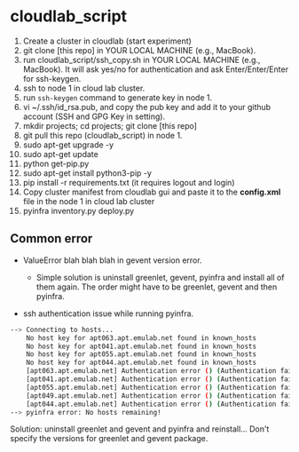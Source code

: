 # cloudlab_script


1. Create a cluster in cloudlab (start experiment)
2. git clone [this repo] in YOUR LOCAL MACHINE (e.g., MacBook).
3. run cloudlab_script/ssh_copy.sh in YOUR LOCAL MACHINE (e.g., MacBook). It will ask yes/no for authentication and ask Enter/Enter/Enter for ssh-keygen.
4. ssh to node 1 in cloud lab cluster.
5. run ```ssh-keygen``` command to generate key in node 1.
6. vi ~/.ssh/id_rsa.pub, and copy the pub key and add it to your github account (SSH and GPG Key in setting).
7. mkdir projects; cd projects; git clone [this repo]
8. git pull this repo (cloudlab_script) in node 1.
9. sudo apt-get upgrade -y
10. sudo apt-get update
11. python get-pip.py
12. sudo apt-get install python3-pip -y
13. pip install -r requirements.txt (it requires logout and login)
14. Copy cluster manifest from cloudlab gui and paste it to the **config.xml** file in the node 1 in cloud lab cluster
15. pyinfra inventory.py deploy.py


## Common error
- ValueError blah blah blah in gevent version error.
    - Simple solution is uninstall greenlet, gevent, pyinfra and install all of them again. The order might have to be greenlet, gevent and then pyinfra.

- ssh authentication issue while running pyinfra.
```bash
--> Connecting to hosts...
    No host key for apt063.apt.emulab.net found in known_hosts
    No host key for apt041.apt.emulab.net found in known_hosts
    No host key for apt055.apt.emulab.net found in known_hosts
    No host key for apt044.apt.emulab.net found in known_hosts
    [apt063.apt.emulab.net] Authentication error () (Authentication failed.)
    [apt041.apt.emulab.net] Authentication error () (Authentication failed.)
    [apt055.apt.emulab.net] Authentication error () (Authentication failed.)
    [apt049.apt.emulab.net] Authentication error () (Authentication failed.)
    [apt044.apt.emulab.net] Authentication error () (Authentication failed.)
--> pyinfra error: No hosts remaining!
```

Solution: uninstall greenlet and gevent and pyinfra and reinstall... Don't specify the versions for greenlet and gevent package.

